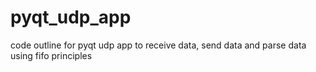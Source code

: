 # pyqt_udp_app
code outline for pyqt udp app to receive data, send data and parse data using fifo principles
